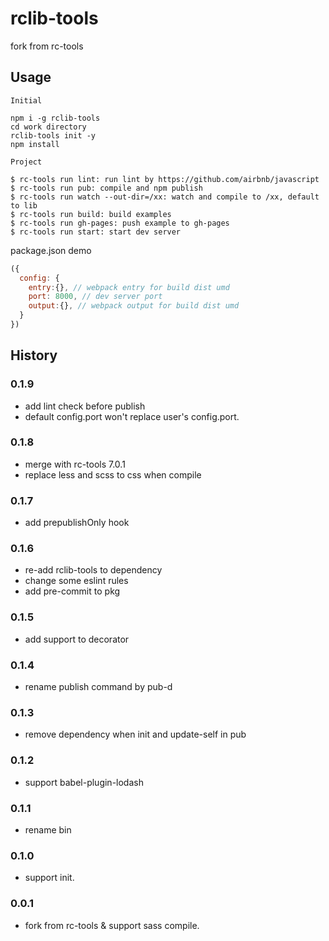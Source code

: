 # rclib-tools

fork from rc-tools

## Usage

```
Initial

npm i -g rclib-tools
cd work directory
rclib-tools init -y
npm install
```

```
Project

$ rc-tools run lint: run lint by https://github.com/airbnb/javascript
$ rc-tools run pub: compile and npm publish
$ rc-tools run watch --out-dir=/xx: watch and compile to /xx, default to lib
$ rc-tools run build: build examples
$ rc-tools run gh-pages: push example to gh-pages
$ rc-tools run start: start dev server
```


package.json demo

```js
({
  config: {
    entry:{}, // webpack entry for build dist umd
    port: 8000, // dev server port
    output:{}, // webpack output for build dist umd
  }
})
```

## History

### 0.1.9
- add lint check before publish
- default config.port won't replace user's config.port.

### 0.1.8
- merge with rc-tools 7.0.1
- replace less and scss to css when compile

### 0.1.7
- add prepublishOnly hook

### 0.1.6
- re-add rclib-tools to dependency
- change some eslint rules
- add pre-commit to pkg

### 0.1.5
- add support to decorator

### 0.1.4
- rename publish command by pub-d

### 0.1.3
- remove dependency when init and update-self in pub 

### 0.1.2
- support babel-plugin-lodash

### 0.1.1
- rename bin 

### 0.1.0
- support init.

### 0.0.1
- fork from rc-tools & support sass compile.
